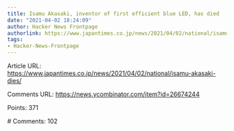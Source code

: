 ```yaml
---
title: Isamu Akasaki, inventor of first efficient blue LED, has died
date: "2021-04-02 18:24:09"
author: Hacker News Frontpage
authorlink: https://www.japantimes.co.jp/news/2021/04/02/national/isamu-akasaki-dies/
tags:
- Hacker-News-Frontpage
---
```


<p>Article URL: <a href="https://www.japantimes.co.jp/news/2021/04/02/national/isamu-akasaki-dies/">https://www.japantimes.co.jp/news/2021/04/02/national/isamu-akasaki-dies/</a></p>
<p>Comments URL: <a href="https://news.ycombinator.com/item?id=26674244">https://news.ycombinator.com/item?id=26674244</a></p>
<p>Points: 371</p>
<p># Comments: 102</p>
